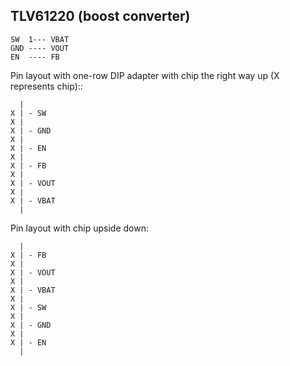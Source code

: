TLV61220 (boost converter)
--------

    SW  1--- VBAT
    GND ---- VOUT
    EN  ---- FB

Pin layout with one-row DIP adapter with chip the right way up (X represents chip)::

      |
    X | - SW
    X | 
    X | - GND
    X |  
    X | - EN
    X | 
    X | - FB
    X | 
    X | - VOUT
    X | 
    X | - VBAT
      |   

Pin layout with chip upside down:

      |
    X | - FB
    X |
    X | - VOUT
    X |
    X | - VBAT
    X |
    X | - SW
    X |  
    X | - GND
    X |
    X | - EN
      |
